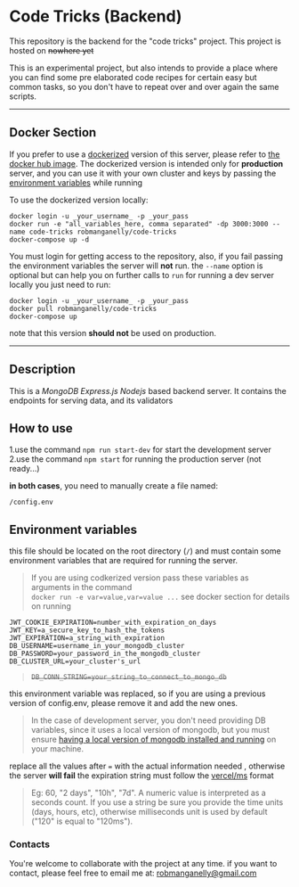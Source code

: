 # Code Tricks (Backend)

This repository is the backend for the "code tricks" project.
This project is hosted on ~~nowhere yet~~

This is an experimental project, but also intends to provide a place where you can find some pre elaborated code recipes for certain easy but common tasks, so you don't have to repeat over and over again the same scripts.

---

## Docker Section

If you prefer to use a [dockerized](https://docs.docker.com/ "Docker Official Documentation") version of this server, please refer to [the docker hub image](https://hub.docker.com/repository/docker/robmanganelly/code-tricks "https://hub.docker.com/r/robmanganelly/code-tricks"). The dockerized version is intended only for __production__ server, and you can use it with your own cluster and keys by passing the [environment variables](#environment) while running

To use the dockerized version locally:

    docker login -u _your_username_ -p _your_pass
    docker run -e "all_variables_here, comma separated" -dp 3000:3000 --name code-tricks robmanganelly/code-tricks 
    docker-compose up -d

You must login for getting access to the repository, also, if you fail passing the environment variables the server will __not__ run.
the `--name` option is optional but can help you on further calls to `run`
for running a dev server locally you just need to run:

    docker login -u _your_username_ -p _your_pass
    docker pull robmanganelly/code-tricks
    docker-compose up

note that this version __should not__ be used on production.

---

## Description

This is a *MongoDB Express.js Nodejs* based backend server.
It contains the endpoints for serving data, and its validators

## How to use

1.use the command `npm run start-dev` for start the development server
2.use the command `npm start` for running the production server (not ready...)

__in both cases__, you need to manually create a file named:

    /config.env

<a id=environment></a>

## Environment variables

this file should be located on the root directory (`/`) and must contain some environment variables that are required for running the server.
> If you are using codkerized version pass these variables as arguments in the command  
`docker run -e var=value,var=value ...`
see docker section for details on running

    JWT_COOKIE_EXPIRATION=number_with_expiration_on_days
    JWT_KEY=a_secure_key_to_hash_the_tokens
    JWT_EXPIRATION=a_string_with_expiration
    DB_USERNAME=username_in_your_mongodb_cluster
    DB_PASSWORD=your_password_in_the_mongodb_cluster
    DB_CLUSTER_URL=your_cluster's_url

>~~`DB_CONN_STRING=your_string_to_connect_to_mongo_db`~~

this environment variable was replaced, so if you are using a previous version of config.env, please remove it and add the new ones.

>In the case of development server, you don't need providing DB variables, since it uses a local version of mongodb, but you must ensure [having a local version of mongodb installed and running](https://docs.mongodb.com/guides/server/install/) on your machine.

replace all the values after `=` with the actual information needed , otherwise the server __will fail__
the expiration string must follow the [vercel/ms](https://github.com/vercel/ms) format

>Eg: 60, "2 days", "10h", "7d". A numeric value is interpreted as a seconds count. If you use a string be sure you provide the time units (days, hours, etc), otherwise milliseconds unit is used by default ("120" is equal to "120ms").

### Contacts

You're welcome to collaborate with the project at any time.
if you want to contact, please feel free to email me at:
robmanganelly@gmail.com
